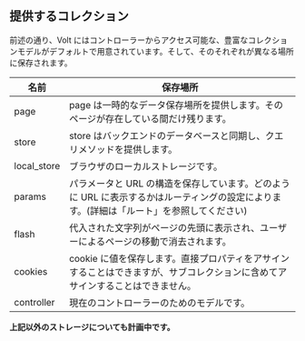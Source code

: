 ## 提供するコレクション

前述の通り、Volt にはコントローラーからアクセス可能な、豊富なコレクションモデルがデフォルトで用意されています。そして、そのそれぞれが異なる場所に保存されます。

| 名前        | 保存場所                                                  |
|-------------|--------------------------------------------------------------------|
| page        | page は一時的なデータ保存場所を提供します。そのページが存在している間だけ残ります。|
| store       | store はバックエンドのデータベースと同期し、クエリメソッドを提供します。|
| local_store | ブラウザのローカルストレージです。|
| params      | パラメータと URL の構造を保存しています。どのように URL に表示するかはルーティングの設定によります。(詳細は「ルート」を参照してください) |
| flash         | 代入された文字列がページの先頭に表示され、ユーザーによるページの移動で消去されます。|
| cookies     | cookie に値を保存します。直接プロパティをアサインすることはできますが、サブコレクションに含めてアサインすることはできません。|
| controller  | 現在のコントローラーのためのモデルです。|

**上記以外のストレージについても計画中です。**

